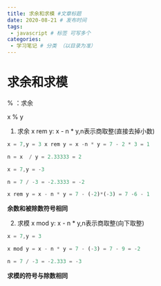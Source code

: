 ```yaml
---
title: 求余和求模 #文章标题
date: 2020-08-21 # 发布时间
tags:
 - javascript # 标签 可写多个
categories: 
 - 学习笔记 # 分类 （以目录为准）
---
```

# 求余和求模

% ：求余

x % y 

1. 求余 x rem y: x - n * y,n表示商取整(直接去掉小数)

```js
x = 7,y = 3 x rem y = x -n * y = 7 - 2 * 3 = 1

n = x  / y = 2.33333 = 2
```
```js
x = 7,y = -3 

n = 7 / -3 = -2.3333 = -2

x rem y = x - n * y = 7 - (-2)*(-3) = 7 -6 - 1
```
**余数和被除数符号相同**

2. 求模 x mod y: x - n * y,n表示商取整(向下取整)

```js
x = 7,y = 3

x mod y = x - n * y = 7 - (-3) = 7 - 9 = -2

n = 7 / -3 = -2.333 = -3
```

**求模的符号与除数相同**



